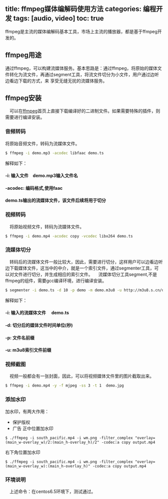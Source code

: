 title: ffmpeg媒体编解码使用方法
categories: 编程开发
tags: [audio, video]
toc: true
---
  ffmpeg是主流的媒体编解码基本工具，市场上主流的播放器，都是基于ffmpeg开发的。

## ffmpeg用途
  通过ffmpeg，可以构建流媒体服务。基本思路是：通过ffmpeg，将原始的媒体文件转化为流文件，再通过segment工具，将流文件切分为小文件，用户通过边听边看边下载的方式，来
享受无缝无扰的流媒体服务。

## ffmpeg安装
　可以在[ffmpeg](www.ffmpeg.org)首页上直接下载编译好的二进制文件。如果需要特殊的插件，则需要进行编译安装。

### 音频转码
 将原始音频文件，转码为流媒体文件。
``` bash
$ ffmpeg -i demo.mp3 -acodec libfaac demo.ts
```

解释如下：
#### -i: 输入文件　demo.mp3输入文件名
#### -acodec: 编码格式,使用faac
#### demo.ts输出的流媒体文件，该文件后续将用于切分

### 视频转码
　将原始视频文件，转码为流媒体文件。

``` bash
$ ffmpeg -i demo.mp4 -acodec copy -vcodec libx264 demo.ts
```


### 流媒体切分
　转码后的流媒体文件一般比较大，因此，需要进行切分，这样用户可以边看边听边下载媒体文件，这当中的中介，就是一个索引文件，通过segmenter工具，可以对文件进行切分，并生成相应的索引文件。
　流媒体切分工具segment,不是ffmpeg的组件，需要gcc编译环境，进行编译安装。
``` bash
$ segmenter -i demo.ts -d 10 -p demo -m demo.m3u8 -u http://m3u8.s.cn/data/
```

解释如下：
#### -i: 输入的流媒体文件　 demo.ts
#### -d: 切分后的媒体文件时间单位(秒)
#### -p: 文件名前缀
#### -u: m3u8索引文件前缀


### 视频截图
　视频一般都会有一张封面，因此，可以将视频媒体文件里的图片截取出来。
``` bash
$ ffmpeg -i demo.mp4 -y -f mjpeg -ss 3 -t 1  demo.jpg  
```

### 添加水印
  加水印，有两大作用：
* 保护版权
* 广告
正中位置加水印
```
$ ./ffmpeg -i south_pacific.mp4 -i wm.png -filter_complex "overlay=(main_w-overlay_w)/2:(main_h-overlay_h)/2" -codec:a copy output.mp4
```

右下角位置加水印
```
$ ./ffmpeg -i south_pacific.mp4 -i wm.png -filter_complex "overlay=(main_w-overlay_w):(main_h-overlay_h)" -codec:a copy output.mp4
```

### 环境说明
　上述命令：在centos6.5环境下，测试通过。
